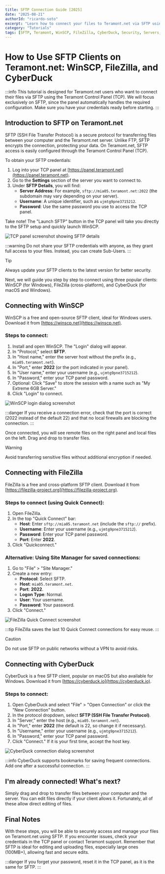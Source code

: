 ```yaml
---
title: SFTP Connection Guide [2025]
date: "2025-08-21"
authorId: "ricardo-soto"
excerpt: "Learn how to connect your files to Teramont.net via SFTP using WinSCP, FileZilla, and CyberDuck quickly and securely."
category: "Tutorials"
tags: [SFTP, Teramont, WinSCP, FileZilla, CyberDuck, Security, Servers, Tutorial]
---
```


# How to Use SFTP Clients on Teramont.net: WinSCP, FileZilla, and CyberDuck

:::info
This tutorial is designed for Teramont.net users who want to connect their files via SFTP using the Teramont Control Panel (TCP). We will focus exclusively on SFTP, since the panel automatically handles the required configuration. Make sure you have your credentials ready before starting.
:::

## Introduction to SFTP on Teramont.net

SFTP (SSH File Transfer Protocol) is a secure protocol for transferring files between your computer and the Teramont.net server. Unlike FTP, SFTP encrypts the connection, protecting your data. On Teramont.net, SFTP access is easily configured through the Teramont Control Panel (TCP).

To obtain your SFTP credentials:
1. Log into your TCP panel at [https://panel.teramont.net](https://panel.teramont.net).
2. Go to the **Settings** section of the server you want to connect to.
3. Under **SFTP Details**, you will find:
    - **Server Address**: For example, `sftp://mia05.teramont.net:2022` (the subdomain may vary depending on your server).
    - **Username**: A unique identifier, such as `ujmtg9pne3715212`.
    - **Password**: Use the same password you use to access the TCP panel.

Take note! The "Launch SFTP" button in the TCP panel will take you directly to the SFTP setup and quickly launch WinSCP.

![TCP panel screenshot showing SFTP details](https://imgur.com/oRWlSvL.png)

:::warning
Do not share your SFTP credentials with anyone, as they grant full access to your files. Instead, you can create Sub-Users.
:::

> [!TIP]  
> Always update your SFTP clients to the latest version for better security.

Next, we will guide you step by step to connect using three popular clients: WinSCP (for Windows), FileZilla (cross-platform), and CyberDuck (for macOS and Windows).

## Connecting with WinSCP

WinSCP is a free and open-source SFTP client, ideal for Windows users. Download it from [https://winscp.net](https://winscp.net).

### Steps to connect:
1. Install and open WinSCP. The "Login" dialog will appear.
2. In "Protocol," select **SFTP**.
3. In "Host name," enter the server host without the prefix (e.g., `mia05.teramont.net`).
4. In "Port," enter **2022** (or the port indicated in your panel).
5. In "User name," enter your username (e.g., `ujmtg9pne3715212`).
6. In "Password," enter your TCP panel password.
7. Optional: Click "Save" to store the session with a name such as "My Extreme 6GB Server."
8. Click "Login" to connect.

![WinSCP login dialog screenshot](https://imgur.com/eLJgZFy.png)

:::danger
If you receive a connection error, check that the port is correct (2022 instead of the default 22) and that no local firewalls are blocking the connection.
:::

Once connected, you will see remote files on the right panel and local files on the left. Drag and drop to transfer files.

> [!WARNING]  
> Avoid transferring sensitive files without additional encryption if needed.

## Connecting with FileZilla

FileZilla is a free and cross-platform SFTP client. Download it from [https://filezilla-project.org](https://filezilla-project.org).

### Steps to connect (using Quick Connect):
1. Open FileZilla.
2. In the top "Quick Connect" bar:
    - **Host**: Enter `sftp://mia05.teramont.net` (include the `sftp://` prefix).
    - **Username**: Enter your username (e.g., `ujmtg9pne3715212`).
    - **Password**: Enter your TCP panel password.
    - **Port**: Enter **2022**.
3. Click "Quickconnect."

### Alternative: Using Site Manager for saved connections:
1. Go to "File" > "Site Manager."
2. Create a new entry:
    - **Protocol**: Select SFTP.
    - **Host**: `mia05.teramont.net`.
    - **Port**: **2022**.
    - **Logon Type**: Normal.
    - **User**: Your username.
    - **Password**: Your password.
3. Click "Connect."

![FileZilla Quick Connect screenshot](https://imgur.com/pfLnIA0.png)

:::tip
FileZilla saves the last 10 Quick Connect connections for easy reuse.
:::

> [!CAUTION]  
> Do not use SFTP on public networks without a VPN to avoid risks.

## Connecting with CyberDuck

CyberDuck is a free SFTP client, popular on macOS but also available for Windows. Download it from [https://cyberduck.io](https://cyberduck.io).

### Steps to connect:
1. Open CyberDuck and select "File" > "Open Connection" or click the "New Connection" button.
2. In the protocol dropdown, select **SFTP (SSH File Transfer Protocol)**.
3. In "Server," enter the host (e.g., `mia05.teramont.net`).
4. In "Port," enter **2022** (the default is 22, so change it if necessary).
5. In "Username," enter your username (e.g., `ujmtg9pne3715212`).
6. In "Password," enter your TCP panel password.
7. Click "Connect." If it is your first time, accept the host key.

![CyberDuck connection dialog screenshot](https://imgur.com/Y72cTLi.png)

:::info
CyberDuck supports bookmarks for saving frequent connections. Add one after a successful connection.
:::

## I'm already connected! What's next?
Simply drag and drop to transfer files between your computer and the server. You can edit files directly if your client allows it. Fortunately, all of these allow direct editing of files.

## Final Notes

With these steps, you will be able to securely access and manage your files on Teramont.net using SFTP. If you encounter issues, check your credentials in the TCP panel or contact Teramont support. Remember that SFTP is ideal for editing and uploading files, especially large ones (100MB+), allowing fast and secure edits.

:::danger
If you forget your password, reset it in the TCP panel, as it is the same for SFTP.
:::